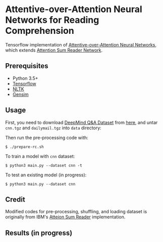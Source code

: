 Attentive-over-Attention Neural Networks for Reading Comprehension
==================================================================

Tensorflow implementation of [Attentive-over-Attention Neural Networks](https://arxiv.org/abs/1607.04423),
which extends [Attention Sum Reader Network](https://arxiv.org/abs/1603.01547).


Prerequisites
-------------

- Python 3.5+
- [Tensorflow](https://www.tensorflow.org/)
- [NLTK](http://www.nltk.org/)
- [Gensim](https://radimrehurek.com/gensim/index.html)


Usage
-----

First, you need to download [DeepMind Q&A Dataset](https://github.com/deepmind/rc-data) from [here](http://cs.nyu.edu/~kcho/DMQA/), and untar `cnn.tgz` and `dailymail.tgz` into `data` directory:

Then run the pre-processing code with:

    $ ./prepare-rc.sh

To train a model with `cnn` dataset:

    $ python3 main.py --dataset cnn -t

To test an existing model (in progress):

    $ python3 main.py --dataset cnn


Credit
------

Modified codes for pre-processing, shuffling, and loading dataset is originally from IBM's [Atteion Sum Reader](https://github.com/rkadlec/asreader/blob/master/asreader.git) implementation.


Results (in progress)
-------
